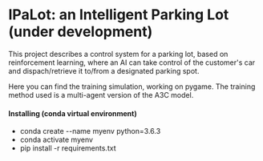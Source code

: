 # IPaLot: an Intelligent Parking Lot (under development)

This project describes a control system for a parking lot, 
based on reinforcement learning, where an AI can take control
of the customer's car and dispach/retrieve it to/from a
designated parking spot.

Here you can find the training simulation, working on pygame.
The training method used is a multi-agent version of the A3C model.

#### Installing (conda virtual environment)

* conda create --name myenv python=3.6.3
* conda activate myenv
* pip install -r requirements.txt